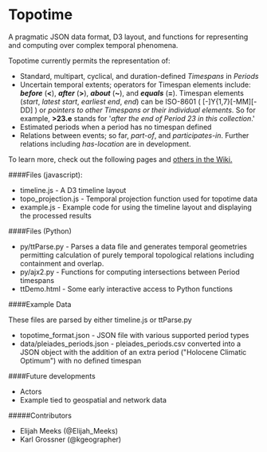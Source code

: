 Topotime
========

A pragmatic JSON data format, D3 layout, and functions for representing and computing over complex temporal phenomena.


Topotime currently permits the representation of:

* Standard, multipart, cyclical, and duration-defined _Timespans_ in _Periods_
* Uncertain temporal extents; operators for Timespan elements include: **_before_** (**<**), **_after_** (**>**), **_about_** (**~**), and **_equals_** (**=**). Timespan elements (_start_, _latest start_, _earliest end_, _end_) can be ISO-8601 ( [-]Y{1,7}[-MM][-DD] ) or _pointers to other Timespans or their individual elements_. So for example, **>23.e** stands for '_after the end of Period 23 in this collection_.' 
* Estimated periods when a period has no timespan defined
* Relations between events; so far, _part-of_, and _participates-in_. Further relations including _has-location_ are in development.

To learn more, check out the following pages and [others in the Wiki.](https://github.com/ComputingPlace/topotime/wiki)

####Files (javascript):

* timeline.js - A D3 timeline layout
* topo\_projection.js - Temporal projection function used for topotime data
* example.js - Example code for using the timeline layout and displaying the processed results

####Files (Python)
* py/ttParse.py - Parses a data file and generates temporal geometries permitting calculation of purely temporal topological relations including containment and overlap.
* py/ajx2.py - Functions for computing intersections between Period timespans
* ttDemo.html - Some early interactive access to Python functions

####Example Data

These files are parsed by either timeline.js or ttParse.py
* topotime_format.json - JSON file with various supported period types
* data/pleiades\_periods.json - pleiades\_periods.csv converted into a JSON object with the addition of an extra period ("Holocene Climatic Optimum") with no defined timespan


####Future developments
* Actors
* Example tied to geospatial and network data

#####Contributors
* Elijah Meeks (@Elijah_Meeks)
* Karl Grossner (@kgeographer)
